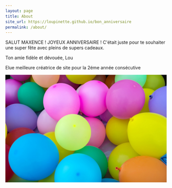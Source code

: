 ```yaml
---
layout: page
title: About
site_url: https://loupinette.github.io/bon_anniversaire
permalink: /about/
---
```


SALUT MAXENCE ! JOYEUX ANNIVERSAIRE ! C'était juste pour te souhaiter une super fête avec pleins de supers cadeaux.

Ton amie fidèle et dévouée, Lou

Elue meilleure créatrice de site pour la 2éme année consécutive




![desballonscolorésYOUHOU](./assets/balloons-1869790_1280.jpg)
